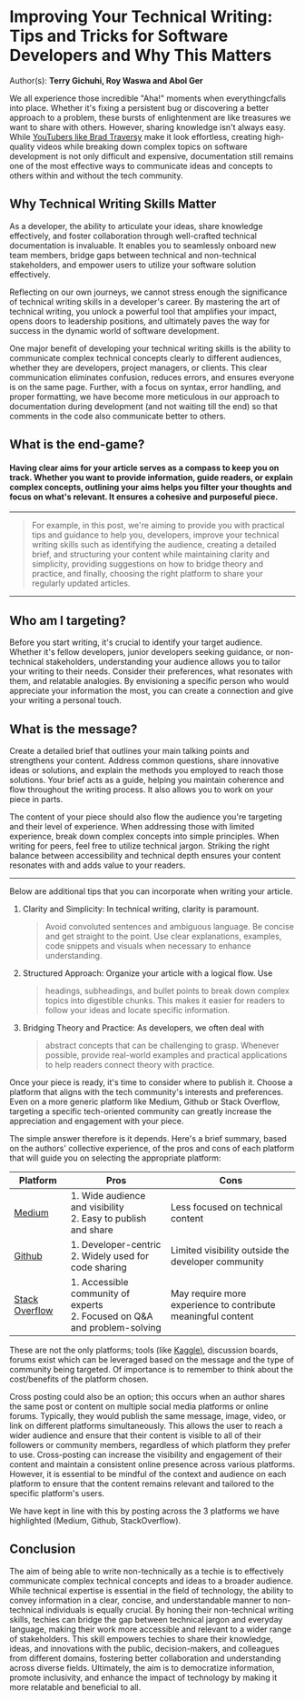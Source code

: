 # **Improving Your Technical Writing: Tips and Tricks for Software Developers and Why This Matters**

Author(s): **Terry Gichuhi, Roy Waswa and Abol Ger**

We all experience those incredible \"Aha!\" moments when everythingcfalls into place. Whether it\'s fixing a persistent bug or discovering a better approach to a problem, these bursts of enlightenment are like treasures we want to share with others. However, sharing knowledge isn\'t always easy. While <u> [YouTubers like Brad Traversy](https://www.traversymedia.com/#section-1672491685391)</u> make it look effortless, creating high-quality videos while breaking down complex topics on software development is not only difficult and expensive, documentation still remains one of the most effective ways to communicate ideas and concepts to others within and without the tech community.

## **Why Technical Writing Skills Matter**

As a developer, the ability to articulate your ideas, share knowledge effectively, and foster collaboration through well-crafted technical documentation is invaluable. It enables you to seamlessly onboard new team members, bridge gaps between technical and non-technical stakeholders, and empower users to utilize your software solution effectively. 

Reflecting on our own journeys, we cannot stress enough the significance of technical writing skills in a developer\'s career. By mastering the art of technical writing, you unlock a powerful tool that amplifies your impact, opens doors to leadership positions, and ultimately paves the way for success in the dynamic world of software development.

One major benefit of developing your technical writing skills is the ability to communicate complex technical concepts clearly to different audiences, whether they are developers, project managers, or clients. This clear communication eliminates confusion, reduces errors, and ensures everyone is on the same page. Further, with a focus on syntax, error handling, and proper formatting, we have become more meticulous in our approach to documentation during development (and not waiting till the end) so that comments in the code also communicate better to others.

## **What is the end-game?**

#### **Having clear aims for your article serves as a compass to keep you on track. Whether you want to provide information, guide readers, or explain complex concepts, outlining your aims helps you filter your thoughts and focus on what\'s relevant. It ensures a cohesive and purposeful piece.**

  -----------------------------------------------------------------------
  >For example, in this post, we're aiming to provide you with practical tips and guidance to help you, developers, improve your technical writing skills such as identifying the audience, creating a detailed brief, and structuring your content while maintaining clarity and simplicity, providing suggestions on how to bridge theory and practice, and finally, choosing the right platform to share your regularly updated articles.
  -----------------------------------------------------------------------

## **Who am I targeting?**

Before you start writing, it\'s crucial to identify your target audience. Whether it\'s fellow developers, junior developers seeking guidance, or non-technical stakeholders, understanding your audience allows you to tailor your writing to their needs. Consider their preferences, what resonates with them, and relatable analogies. By envisioning a specific person who would appreciate your information the most, you can create a connection and give your writing a personal touch.

## **What is the message?**

Create a detailed brief that outlines your main talking points and strengthens your content. Address common questions, share innovative ideas or solutions, and explain the methods you employed to reach those solutions. Your brief acts as a guide, helping you maintain coherence and flow throughout the writing process. It also allows you to work on your piece in parts.

The content of your piece should also flow the audience you\'re targeting and their level of experience. When addressing those with limited experience, break down complex concepts into simple principles. When writing for peers, feel free to utilize technical jargon. Striking the right balance between accessibility and technical depth ensures your content resonates with and adds value to your readers.

---

Below are additional tips that you can incorporate when writing your
article.

1.  Clarity and Simplicity: In technical writing, clarity is paramount.
    > Avoid convoluted sentences and ambiguous language. Be concise and get straight to the point. Use clear explanations, examples, code snippets and visuals when necessary to enhance understanding.

2.  Structured Approach: Organize your article with a logical flow. Use
    > headings, subheadings, and bullet points to break down complex topics into digestible chunks. This makes it easier for readers to follow your ideas and locate specific information.

3.  Bridging Theory and Practice: As developers, we often deal with
    > abstract concepts that can be challenging to grasp. Whenever possible, provide real-world examples and practical applications to help readers connect theory with practice.

Once your piece is ready, it\'s time to consider where to publish it.
Choose a platform that aligns with the tech community\'s interests and
preferences. Even on a more generic platform like Medium, Github or
Stack Overflow, targeting a specific tech-oriented community can greatly
increase the appreciation and engagement with your piece.

The simple answer therefore is it depends. Here's a brief summary, based
on the authors' collective experience, of the pros and cons of each
platform that will guide you on selecting the appropriate platform:



| **Platform**| **Pros**| **Cons** |
|-------------|---------|----------|
|[Medium](https://medium.com/)|1. Wide audience and visibility </br> 2. Easy to publish and share | Less focused on technical content|
|[Github](https://github.com/topics)|1. Developer-centric</br> 2. Widely used for code sharing| Limited visibility outside the developer community|
|[Stack Overflow](https://stackoverflow.com/questions)|1. Accessible community of experts</br> 2.  Focused on Q&A and problem-solving| May require more experience to contribute meaningful content|


These are not the only platforms; tools (like
<u>[Kaggle](https://www.kaggle.com/discussions))</u>, discussion
boards, forums exist which can be leveraged based on the message and the
type of community being targeted. Of importance is to remember to think
about the cost/benefits of the platform chosen.

Cross posting could also be an option; this occurs when an author shares
the same post or content on multiple social media platforms or online
forums. Typically, they would publish the same message, image, video, or
link on different platforms simultaneously. This allows the user to
reach a wider audience and ensure that their content is visible to all
of their followers or community members, regardless of which platform
they prefer to use. Cross-posting can increase the visibility and
engagement of their content and maintain a consistent online presence
across various platforms. However, it is essential to be mindful of the
context and audience on each platform to ensure that the content remains
relevant and tailored to the specific platform\'s users.

We have kept in line with this by posting across the 3 platforms we have
highlighted (Medium, Github, StackOverflow).

## **Conclusion**

The aim of being able to write non-technically as a techie is to
effectively communicate complex technical concepts and ideas to a
broader audience. While technical expertise is essential in the field of
technology, the ability to convey information in a clear, concise, and
understandable manner to non-technical individuals is equally crucial.
By honing their non-technical writing skills, techies can bridge the gap
between technical jargon and everyday language, making their work more
accessible and relevant to a wider range of stakeholders. This skill
empowers techies to share their knowledge, ideas, and innovations with
the public, decision-makers, and colleagues from different domains,
fostering better collaboration and understanding across diverse fields.
Ultimately, the aim is to democratize information, promote inclusivity,
and enhance the impact of technology by making it more relatable and
beneficial to all.
